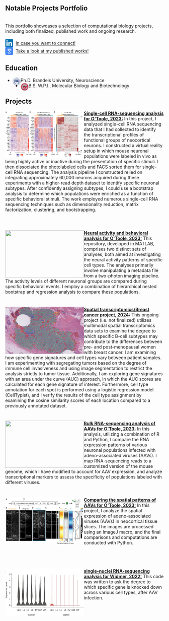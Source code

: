 ## Notable Projects Portfolio
<br> 
This portfolio showcases a selection of computational biology projects, including both finalized, published work and ongoing research.
<br> 
<br> 
<div style="display: flex; align-items: center;">
    <a href="https://ch.linkedin.com/in/sean-o-toole-662a16176" style="display: flex; align-items: center;">
        <img src="https://github.com/sean-otoole/portfolio/blob/main/images/linkedIn_logo.png" width="25" height="25" style="margin-right: 8px;">
        In case you want to connect!
    </a>
</div>
<div style="display: flex; align-items: center;">
    <a href="https://scholar.google.com/citations?user=KXvfb1kAAAAJ&hl=en&oi=ao" style="display: flex; align-items: center;">
        <img src="https://github.com/sean-otoole/portfolio/blob/main/images/google_scholar_logo.png" width="25" height="25" style="margin-right: 8px;">
        Take a look at my published works!
    </a>
</div>

## Education
- <img align="left" width="25" height="25" src="https://github.com/sean-otoole/portfolio/blob/main/images/brandeis_seal.png">Ph.D. Brandeis University, Neuroscience
- <img align="left" width="25" height="25" src="https://github.com/sean-otoole/portfolio/blob/main/images/WPI_seal.png">B.S. W.P.I., Molecular Biology and Biotechnology
  

## Projects

<img align="left" width="250" height="150" src="https://github.com/sean-otoole/scell_otoole_2023/blob/main/images/heatmaps_main.png"> **[Single-cell RNA-sequencing analysis for O'Toole, 2023:](https://github.com/sean-otoole/scell_otoole_2023)**
In this project, I analyzed single-cell RNA sequencing data that I had collected to identify the transcriptional profiles of functional groups of neocortical neurons. I constructed a virtual reality setup in which mouse neuronal populations were labeled in vivo as being highly active or inactive during the presentation of specific stimuli. I then dissociated the photolabeled cells and FACS sorted them for single-cell RNA sequencing. The analysis pipeline I constructed relied on integrating approximately 60,000 neurons acquired during these experiments with a higher-read depth dataset to identify specific neuronal subtypes. After confidently assigning subtypes, I could use a bootstrap analysis to determine which populations were enriched as a function of specific behavioral stimuli. The work employed numerous single-cell RNA sequencing techniques such as dimensionality reduction, matrix factorization, clustering, and bootstrapping.
<br>
<br> 
#

<img align="left" width="250" height="150" src="https://github.com/sean-otoole/2p_neural_activity_otoole_2023/blob/main/images/fig_1_clip.png"> **[Neural activity and behavioral analysis for O'Toole, 2023:](https://github.com/sean-otoole/2p_neural_activity_otoole_2023)**
This repository, developed in MATLAB, comprises two distinct sets of analyses, both aimed at investigating the neural activity patterns of specific cell types. The analyses primarily involve manipulating a metadata file from a two-photon imaging pipeline. The activity levels of different neuronal groups are compared during specific behavioral events. I employ a combination of hierarchical nested bootstrap and regression analysis to compare these populations.
<br>
#

<img align="left" width="250" height="150" src="https://github.com/sean-otoole/portfolio/blob/main/images/BRCA_2024.png"> **[Spatial transcriptomics/Breast cancer project, 2024:](https://github.com/sean-otoole/BRCA_2024)**
This ongoing project (i.e. not finalized) utilizes multimodal spatial transcriptomics data sets to examine the degree to which specific B-cell subtypes may contribute to the differences between pre- and post-menopausal women with breast cancer. I am examining how specific gene signatures and cell types vary between patient samples. I am experimenting with segregating tumors based on the degree of immune cell invasiveness and using image segmentation to restrict the analysis strictly to tumor tissue. Additionally, I am exploring gene signatures with an area under the curve (AUC) approach, in which the AUC scores are calculated for each gene signature of interest. Furthermore, cell type annotation for each spot is performed using a logistic regression model (CellTypist), and I verify the results of the cell type assignment by examining the cosine similarity scores of each location compared to a previously annotated dataset.
#

<img align="left" width="250" height="150" src="https://github.com/sean-otoole/bulk_RNA_seq_otoole_2023/blob/main/images/fig_s5_clip.png"> **[Bulk RNA-sequencing analysis of AAVs for O'Toole, 2023:](https://github.com/sean-otoole/bulk_RNA_seq_otoole_2023)**
In this analysis, utilizing a combination of R and Python, I compare the RNA expression patterns of various neuronal populations infected with adeno-associated viruses (AAVs). I map RNA-sequencing reads to a customized version of the mouse genome, which I have modified to account for AAV expression, and analyze transcriptional markers to assess the specificity of populations labeled with different viruses.
<br>

#

<img align="left" width="250" height="150" src="https://github.com/sean-otoole/aav_histology_otoole_2023/blob/main/images/figure_5.png"> **[Comparing the spatial patterns of AAVs for O'Toole, 2023:](https://github.com/sean-otoole/aav_histology_otoole_2023)**
In this project, I analyze the spatial expression of adeno-associated viruses (AAVs) in neocortical tissue slices. The images are processed using an ImageJ macro, and the final comparisons and computations are conducted with Python.
<br>
<br>
<br>

#

<img align="left" width="250" height="150" src="https://github.com/sean-otoole/single_nuclei_seq_widmer_2022/blob/main/otoole_widmer_clip.png"> **[single-nuclei RNA-sequencing analysis for Widmer, 2022:](https://github.com/sean-otoole/single_nuclei_seq_widmer_2022)** 
This code was written to ask the degree to which specific gene is knocked down across various cell types, after AAV infection.
<br>
<br>
<br>
<br>



#



<br />

<!--

-->

